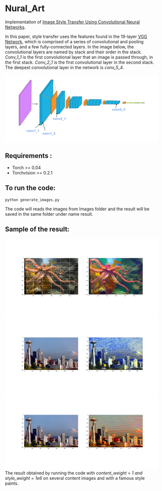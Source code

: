 # Nural_Art
Implementation of [Image Style Transfer Using Convolutional Neural Networks](https://www.cv-foundation.org/openaccess/content_cvpr_2016/papers/Gatys_Image_Style_Transfer_CVPR_2016_paper.pdf).

In this paper, style transfer uses the features found in the 19-layer [VGG Network](https://arxiv.org/pdf/1409.1556.pdf), which is comprised of a series of convolutional and pooling layers, and a few fully-connected layers. In the image below, the convolutional layers are named by stack and their order in the stack. <i>Conv_1_1</i> is the first convolutional layer that an image is passed through, in the first stack. <i>Conv_2_1</i> is the first convolutional layer in the second stack. The deepest convolutional layer in the network is <i>conv_5_4</i>.

![VGG_Conv_layers](/Images/vgg19_convlayers.png)

## Requirements :
* Torch >= 0.04
* Torchvision >= 0.2.1

## To run the code:
```
python generate_images.py
```

The code will reads the images from Images folder and the result will be saved in the same folder under name result.

## Sample of the result:
![Octopus with delaunay](/Images/octopus_result.jpg)
![Space with the starry night](/Images/space_needle2_lgram.jpg)
![Space with screem](/Images/space_needle_lgram.jpg)
The result obtained by running the code with <i>content_weight = 1 and style_weight = 1e6</i> on several content images and with a famous style paints.    
